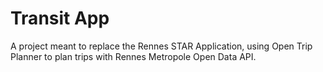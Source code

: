 # Transit App

A project meant to replace the Rennes STAR Application, using Open Trip Planner to plan trips with Rennes Metropole Open Data API.


